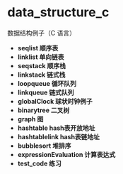 # data_structure_c
数据结构例子（C 语言）

* **seqlist 顺序表**
* **linklist 单向链表**
* **seqstack 顺序栈**
* **linkstack 链式栈**
* **loopqueue 循环队列**
* **linkqueue 链式队列**
* **globalClock 球状时钟例子**
* **binarytree 二叉树**
* **graph 图**
* **hashtable hash表开放地址**
* **hashtablelink hash表链地址**
* **bubblesort 堆排序**
* **expressionEvaluation 计算表达式**
* **test_code 练习**